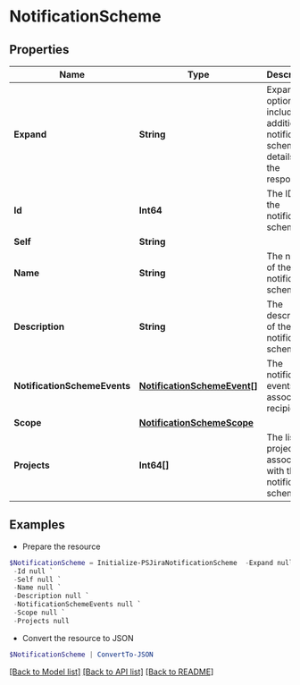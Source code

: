# NotificationScheme
## Properties

Name | Type | Description | Notes
------------ | ------------- | ------------- | -------------
**Expand** | **String** | Expand options that include additional notification scheme details in the response. | [optional] 
**Id** | **Int64** | The ID of the notification scheme. | [optional] 
**Self** | **String** |  | [optional] 
**Name** | **String** | The name of the notification scheme. | [optional] 
**Description** | **String** | The description of the notification scheme. | [optional] 
**NotificationSchemeEvents** | [**NotificationSchemeEvent[]**](NotificationSchemeEvent.md) | The notification events and associated recipients. | [optional] 
**Scope** | [**NotificationSchemeScope**](NotificationSchemeScope.md) |  | [optional] 
**Projects** | **Int64[]** | The list of project IDs associated with the notification scheme. | [optional] 

## Examples

- Prepare the resource
```powershell
$NotificationScheme = Initialize-PSJiraNotificationScheme  -Expand null `
 -Id null `
 -Self null `
 -Name null `
 -Description null `
 -NotificationSchemeEvents null `
 -Scope null `
 -Projects null
```

- Convert the resource to JSON
```powershell
$NotificationScheme | ConvertTo-JSON
```

[[Back to Model list]](../README.md#documentation-for-models) [[Back to API list]](../README.md#documentation-for-api-endpoints) [[Back to README]](../README.md)

